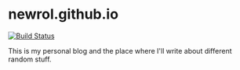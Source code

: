 # newrol.github.io  

[![Build Status](https://travis-ci.org/newrol/newrol.github.io.svg?branch=master)](https://travis-ci.org/newrol/newrol.github.io)

This is my personal blog and the place where I'll write about different random stuff.
